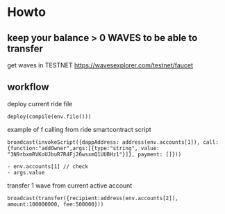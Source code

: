 # Howto

## keep your balance > 0 WAVES to be able to transfer
get waves in TESTNET https://wavesexplorer.com/testnet/faucet

## workflow

deploy current ride file
```
deploy(compile(env.file()))
```

example of f calling from ride smartcontract script
```
broadcast(invokeScript({dappAddress: address(env.accounts[1]), call:{function:"addOwner",args:[{type:"string", value: "3N9rbxmRVKoUJbuR7R4Fj26wsxmQ1UUBHz1"}]}, payment: []}))

- env.accounts[1] // check
- args.value
```

transfer 1 wave from current active account
```
broadcast(transfer({recipient:address(env.accounts[2]), amount:100000000, fee:500000}))
```
